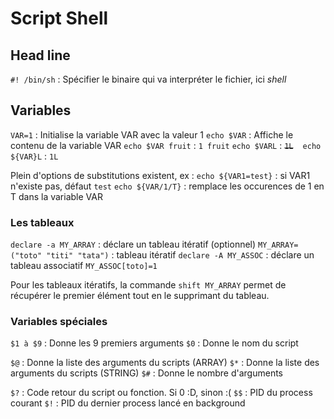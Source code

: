# Script Shell

## Head line

`#! /bin/sh` : Spécifier le binaire qui va interpréter le fichier, ici *shell*

## Variables

`VAR=1` : Initialise la variable VAR avec la valeur 1
`echo $VAR` : Affiche le contenu de la variable VAR
`echo $VAR fruit` : `1 fruit`
`echo $VARL` : ~~`1L`~~ ` `
`echo ${VAR}L` : `1L`

Plein d'options de substitutions existent, ex : 
`echo ${VAR1=test}` : si VAR1 n'existe pas, défaut `test`
`echo ${VAR/1/T}` : remplace les occurences de 1 en T dans la variable VAR

### Les tableaux  
`declare -a MY_ARRAY` : déclare un tableau itératif (optionnel) 
`MY_ARRAY=("toto" "titi" "tata")` : tableau itératif
`declare -A MY_ASSOC` : déclare un tableau associatif
`MY_ASSOC[toto]=1`

Pour les tableaux itératifs, la commande `shift MY_ARRAY` permet de récupérer le premier élément tout en le supprimant du tableau.

### Variables spéciales
`$1 à $9` : Donne les 9 premiers arguments
`$0` : Donne le nom du script

`$@` : Donne la liste des arguments du scripts (ARRAY)
`$*` : Donne la liste des arguments du scripts (STRING)
`$#` : Donne le nombre d'arguments

`$?` : Code retour du script ou fonction. Si 0 :D, sinon :(
`$$` : PID du process courant
`$!` : PID du dernier process lancé en background